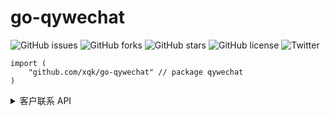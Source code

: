 # go-qywechat

![GitHub issues](https://img.shields.io/github/issues/xqk/go-qywechat)
![GitHub forks](https://img.shields.io/github/forks/xqk/go-qywechat)
![GitHub stars](https://img.shields.io/github/stars/xqk/go-qywechat)
![GitHub license](https://img.shields.io/github/license/xqk/go-qywechat)
![Twitter](https://img.shields.io/twitter/url?url=https%3A%2F%2Fgithub.com%2Fxqk%2Fgo-qywechat)

```
import (
    "github.com/xqk/go-qywechat" // package qywechat
)
```
<details>
<summary>客户联系 API</summary>

* [ ] 成员对外信息
* [ ] 企业服务人员管理
  - [ ] 获取配置了客户联系功能的成员列表
  - [ ] 客户联系「联系我」管理
* [x] 客户管理
  - [x] 获取客户列表
  - [x] 获取客户详情
  - [x] 批量获取客户详情
  - [ ] 修改客户备注信息
  - [ ] 客户联系规则组管理
* [ ] 在职继承
  - [ ] 分配在职成员的客户
  - [ ] 查询客户接替状态
  - [ ] 分配在职成员的客户群
* [ ] 离职继承
  - [ ] 获取待分配的离职成员列表
  - [ ] 分配离职成员的客户
  - [ ] 查询客户接替状态
  - [ ] 分配离职成员的客户群
* [ ] 客户标签管理
  - [ ] 管理企业标签
  - [ ] 编辑客户企业标签
* [ ] 客户分配
  - [ ] 获取离职成员列表
  - [ ] 分配在职或离职成员的客户
  - [ ] 查询客户接替结果
  - [ ] 分配离职成员的客户群
* [ ] 变更回调通知
  - [ ] 添加企业客户事件
  - [ ] 编辑企业客户事件
  - [ ] 外部联系人免验证添加成员事件
  - [ ] 删除企业客户事件
  - [ ] 删除跟进成员事件
  - [ ] 客户接替失败事件
  - [ ] 客户群变更事件

</details>